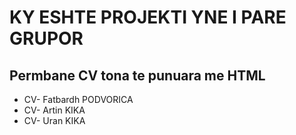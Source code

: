 # KY ESHTE PROJEKTI YNE I PARE GRUPOR
## Permbane CV tona te punuara me HTML
- CV- Fatbardh PODVORICA
- CV- Artin KIKA
- CV- Uran KIKA